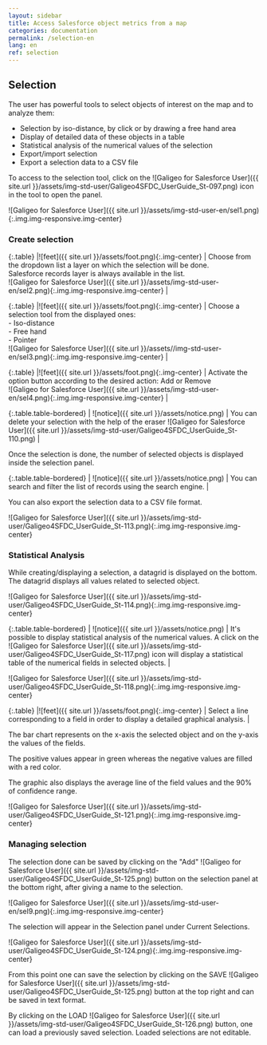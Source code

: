 ```yaml
---
layout: sidebar
title: Access Salesforce object metrics from a map
categories: documentation
permalink: /selection-en
lang: en
ref: selection
---
```


## Selection

The user has powerful tools to select objects of interest on the map and to analyze them:

- Selection by iso-distance, by click or by drawing a free hand area
- Display of detailed data of these objects in a table
- Statistical analysis of the numerical values of the selection
- Export/import selection
- Export a selection data to a CSV file

To access to the selection tool, click on the ![Galigeo for Salesforce User]({{ site.url }}/assets/img-std-user/Galigeo4SFDC_UserGuide_St-097.png) icon in the tool to open the panel.

![Galigeo for Salesforce User]({{ site.url }}/assets/img-std-user-en/sel1.png){:.img.img-responsive.img-center}

### Create selection

{:.table}
|![feet]({{ site.url }}/assets/foot.png){:.img-center} | Choose from the dropdown list a layer on which the selection will be done.<br> Salesforce records layer is always available in the list.<br>![Galigeo for Salesforce User]({{ site.url }}/assets/img-std-user-en/sel2.png){:.img.img-responsive.img-center} |

{:.table}
|![feet]({{ site.url }}/assets/foot.png){:.img-center} | Choose a selection tool from the displayed ones: <br> - Iso-distance <br> - Free hand<br> - Pointer<br>![Galigeo for Salesforce User]({{ site.url }}/assets//img-std-user-en/sel3.png){:.img.img-responsive.img-center} |

{:.table}
|![feet]({{ site.url }}/assets/foot.png){:.img-center} | Activate the option button according to the desired action: Add or Remove<br>![Galigeo for Salesforce User]({{ site.url }}/assets/img-std-user-en/sel4.png){:.img.img-responsive.img-center} |

{:.table.table-bordered}
| ![notice]({{ site.url }}/assets/notice.png)  | You can delete your selection with the help of the eraser ![Galigeo for Salesforce User]({{ site.url }}/assets/img-std-user/Galigeo4SFDC_UserGuide_St-110.png) |

Once the selection is done, the number of selected objects is displayed inside the selection panel.

{:.table.table-bordered}
| ![notice]({{ site.url }}/assets/notice.png)  | You can search and filter the list of records using the search engine. |

You can also export the selection data to a CSV file format.

![Galigeo for Salesforce User]({{ site.url }}/assets/img-std-user/Galigeo4SFDC_UserGuide_St-113.png){:.img.img-responsive.img-center}

### Statistical Analysis

While creating/displaying a selection, a datagrid is displayed on the bottom. The datagrid displays all values related to selected object.

![Galigeo for Salesforce User]({{ site.url }}/assets/img-std-user/Galigeo4SFDC_UserGuide_St-114.png){:.img.img-responsive.img-center}

{:.table.table-bordered}
| ![notice]({{ site.url }}/assets/notice.png)  | It's possible to display statistical analysis of the numerical values. A click on the ![Galigeo for Salesforce User]({{ site.url }}/assets/img-std-user/Galigeo4SFDC_UserGuide_St-117.png) icon will display a statistical table of the numerical fields in selected objects. |

![Galigeo for Salesforce User]({{ site.url }}/assets/img-std-user/Galigeo4SFDC_UserGuide_St-118.png){:.img.img-responsive.img-center}

{:.table}
|![feet]({{ site.url }}/assets/foot.png){:.img-center} | Select a line corresponding to a field in order to display a detailed graphical analysis. |

The bar chart represents on the x-axis the selected object and on the y-axis the values of the fields.

The positive values appear in green whereas the negative values are filled with a red color.

The graphic also displays the average line of the field values and the 90% of confidence range.

![Galigeo for Salesforce User]({{ site.url }}/assets/img-std-user/Galigeo4SFDC_UserGuide_St-121.png){:.img.img-responsive.img-center}

### Managing selection

The selection done can be saved by clicking on the "Add" ![Galigeo for Salesforce User]({{ site.url }}/assets/img-std-user/Galigeo4SFDC_UserGuide_St-125.png) button on the selection panel at the bottom right, after giving a name to the selection.

![Galigeo for Salesforce User]({{ site.url }}/assets/img-std-user-en/sel9.png){:.img.img-responsive.img-center}

The selection will appear in the Selection panel under Current Selections.

![Galigeo for Salesforce User]({{ site.url }}/assets/img-std-user/Galigeo4SFDC_UserGuide_St-124.png){:.img.img-responsive.img-center}

From this point one can save the selection by clicking on the SAVE ![Galigeo for Salesforce User]({{ site.url }}/assets/img-std-user/Galigeo4SFDC_UserGuide_St-125.png) button at the top right and can be saved in text format.

By clicking on the LOAD ![Galigeo for Salesforce User]({{ site.url }}/assets/img-std-user/Galigeo4SFDC_UserGuide_St-126.png) button, one can load a previously saved selection. Loaded selections are not editable.


